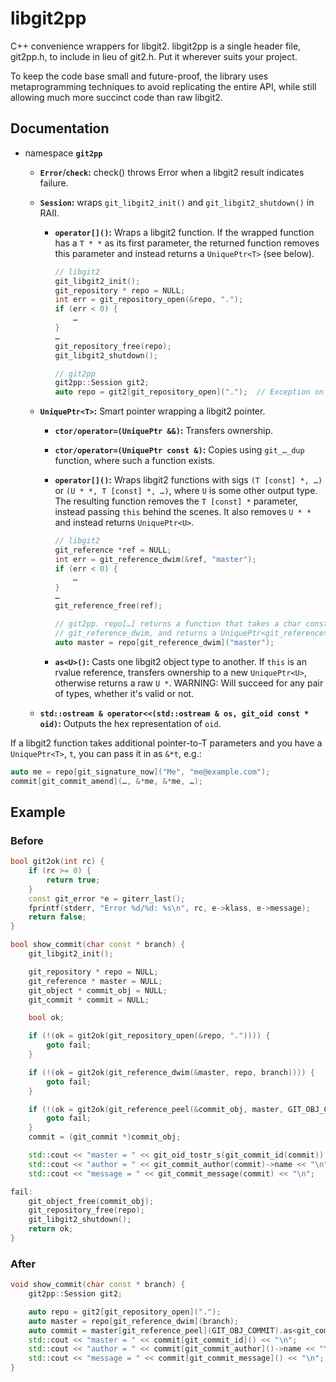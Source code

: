 # libgit2pp

C++ convenience wrappers for libgit2. libgit2pp is a single header file, git2pp.h,
to include in lieu of git2.h. Put it wherever suits your project.

To keep the code base small and future-proof, the library uses metaprogramming
techniques to avoid replicating the entire API, while still allowing much more
succinct code than raw libgit2.

## Documentation

* namespace **`git2pp`**

  * **`Error`**/**`check`:** check() throws Error when a libgit2 result indicates failure.

  * **`Session`:** wraps `git_libgit2_init()` and `git_libgit2_shutdown()` in RAII.

    * **`operator[]()`:** Wraps a libgit2 function. If the wrapped function has a `T * *`
      as its first parameter, the returned function removes this parameter and instead
      returns a `UniquePtr<T>` (see below).

      ```cpp
      // libgit2
      git_libgit2_init();
      git_repository * repo = NULL;
      int err = git_repository_open(&repo, ".");
      if (err < 0) {
          …
      }
      …
      git_repository_free(repo);
      git_libgit2_shutdown();
      ```

      ```cpp
      // git2pp
      git2pp::Session git2;
      auto repo = git2[git_repository_open](".");  // Exception on failure.
      ```

  * **`UniquePtr<T>`:** Smart pointer wrapping a libgit2 pointer.

    * **`ctor/operator=(UniquePtr &&)`:** Transfers ownership.

    * **`ctor/operator=(UniquePtr const &)`:** Copies using `git_…_dup` function,
      where such a function exists.

    * **`operator[]()`:** Wraps libgit2 functions with sigs `(T [const] *, …)` or
      `(U * *, T [const] *, …)`, where `U` is some other output type. The resulting
      function removes the `T [const] *` parameter, instead passing `this` behind the
      scenes. It also removes `U * *` and instead returns `UniquePtr<U>`.

      ```cpp
      // libgit2
      git_reference *ref = NULL;
      int err = git_reference_dwim(&ref, "master");
      if (err < 0) {
          …
      }
      …
      git_reference_free(ref);
      ```

      ```cpp
      // git2pp. repo[…] returns a function that takes a char const *, calls
      // git_reference_dwim, and returns a UniquePtr<git_reference>.
      auto master = repo[git_reference_dwim]("master");
      ```

    * **`as<U>()`:** Casts one libgit2 object type to another. If `this` is an
      rvalue reference, transfers ownership to a new `UniquePtr<U>`, otherwise
      returns a raw `U *`. WARNING: Will succeed for any pair of types,
      whether it's valid or not.

  * **`std::ostream & operator<<(std::ostream & os, git_oid const * oid)`:**
    Outputs the hex representation of `oid`.


If a libgit2 function takes additional pointer-to-T parameters and you have
a `UniquePtr<T>`, `t`, you can pass it in as `&*t`, e.g.:

```cpp
auto me = repo[git_signature_now]("Me", "me@example.com");
commit[git_commit_amend](…, &*me, &*me, …);
```

## Example

### Before

```cpp
bool git2ok(int rc) {
    if (rc >= 0) {
        return true;
    }
    const git_error *e = giterr_last();
    fprintf(stderr, "Error %d/%d: %s\n", rc, e->klass, e->message);
    return false;
}

bool show_commit(char const * branch) {
    git_libgit2_init();

    git_repository * repo = NULL;
    git_reference * master = NULL;
    git_object * commit_obj = NULL;
    git_commit * commit = NULL;

    bool ok;

    if (!(ok = git2ok(git_repository_open(&repo, ".")))) {
        goto fail;
    }

    if (!(ok = git2ok(git_reference_dwim(&master, repo, branch)))) {
        goto fail;
    }

    if (!(ok = git2ok(git_reference_peel(&commit_obj, master, GIT_OBJ_COMMIT)))) {
        goto fail;
    }
    commit = (git_commit *)commit_obj;

    std::cout << "master = " << git_oid_tostr_s(git_commit_id(commit)) << "\n";
    std::cout << "author = " << git_commit_author(commit)->name << "\n";
    std::cout << "message = " << git_commit_message(commit) << "\n";

fail:
    git_object_free(commit_obj);
    git_repository_free(repo);
    git_libgit2_shutdown();
    return ok;
}
```

### After

```cpp
void show_commit(char const * branch) {
    git2pp::Session git2;

    auto repo = git2[git_repository_open](".");
    auto master = repo[git_reference_dwim](branch);
    auto commit = master[git_reference_peel](GIT_OBJ_COMMIT).as<git_commit>();
    std::cout << "master = " << commit[git_commit_id]() << "\n";
    std::cout << "author = " << commit[git_commit_author]()->name << "\n";
    std::cout << "message = " << commit[git_commit_message]() << "\n";
}
```
